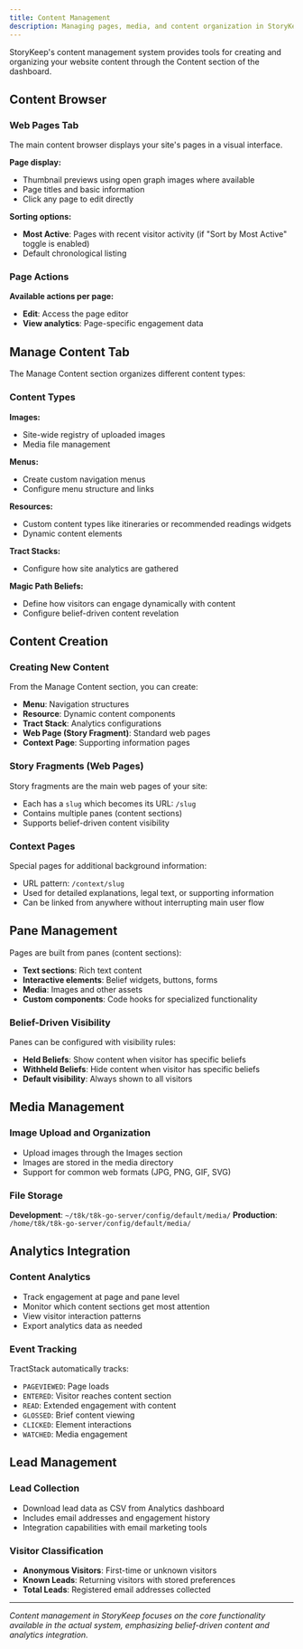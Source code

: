```yaml
---
title: Content Management
description: Managing pages, media, and content organization in StoryKeep
---
```


StoryKeep's content management system provides tools for creating and organizing your website content through the Content section of the dashboard.

## Content Browser

### Web Pages Tab

The main content browser displays your site's pages in a visual interface.

**Page display:**

- Thumbnail previews using open graph images where available
- Page titles and basic information
- Click any page to edit directly

**Sorting options:**

- **Most Active**: Pages with recent visitor activity (if "Sort by Most Active" toggle is enabled)
- Default chronological listing

### Page Actions

**Available actions per page:**

- **Edit**: Access the page editor
- **View analytics**: Page-specific engagement data

## Manage Content Tab

The Manage Content section organizes different content types:

### Content Types

**Images:**

- Site-wide registry of uploaded images
- Media file management

**Menus:**

- Create custom navigation menus
- Configure menu structure and links

**Resources:**

- Custom content types like itineraries or recommended readings widgets
- Dynamic content elements

**Tract Stacks:**

- Configure how site analytics are gathered

**Magic Path Beliefs:**

- Define how visitors can engage dynamically with content
- Configure belief-driven content revelation

## Content Creation

### Creating New Content

From the Manage Content section, you can create:

- **Menu**: Navigation structures
- **Resource**: Dynamic content components
- **Tract Stack**: Analytics configurations
- **Web Page (Story Fragment)**: Standard web pages
- **Context Page**: Supporting information pages

### Story Fragments (Web Pages)

Story fragments are the main web pages of your site:

- Each has a `slug` which becomes its URL: `/slug`
- Contains multiple panes (content sections)
- Supports belief-driven content visibility

### Context Pages

Special pages for additional background information:

- URL pattern: `/context/slug`
- Used for detailed explanations, legal text, or supporting information
- Can be linked from anywhere without interrupting main user flow

## Pane Management

Pages are built from panes (content sections):

- **Text sections**: Rich text content
- **Interactive elements**: Belief widgets, buttons, forms
- **Media**: Images and other assets
- **Custom components**: Code hooks for specialized functionality

### Belief-Driven Visibility

Panes can be configured with visibility rules:

- **Held Beliefs**: Show content when visitor has specific beliefs
- **Withheld Beliefs**: Hide content when visitor has specific beliefs
- **Default visibility**: Always shown to all visitors

## Media Management

### Image Upload and Organization

- Upload images through the Images section
- Images are stored in the media directory
- Support for common web formats (JPG, PNG, GIF, SVG)

### File Storage

**Development**: `~/t8k/t8k-go-server/config/default/media/`
**Production**: `/home/t8k/t8k-go-server/config/default/media/`

## Analytics Integration

### Content Analytics

- Track engagement at page and pane level
- Monitor which content sections get most attention
- View visitor interaction patterns
- Export analytics data as needed

### Event Tracking

TractStack automatically tracks:

- `PAGEVIEWED`: Page loads
- `ENTERED`: Visitor reaches content section
- `READ`: Extended engagement with content
- `GLOSSED`: Brief content viewing
- `CLICKED`: Element interactions
- `WATCHED`: Media engagement

## Lead Management

### Lead Collection

- Download lead data as CSV from Analytics dashboard
- Includes email addresses and engagement history
- Integration capabilities with email marketing tools

### Visitor Classification

- **Anonymous Visitors**: First-time or unknown visitors
- **Known Leads**: Returning visitors with stored preferences
- **Total Leads**: Registered email addresses collected

---

_Content management in StoryKeep focuses on the core functionality available in the actual system, emphasizing belief-driven content and analytics integration._
